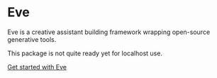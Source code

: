 # Eve

Eve is a creative assistant building framework wrapping open-source generative tools.

This package is not quite ready yet for localhost use.

[Get started with Eve](https://github.com/edenartlab/eve/wiki)
